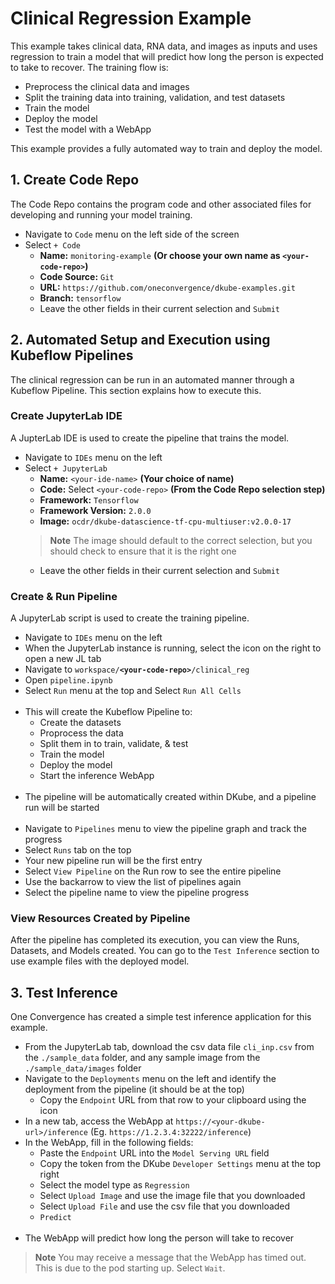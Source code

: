 # Clinical Regression Example
 
This example takes clinical data, RNA data, and images as inputs and uses regression to train a model that will predict how long the person is expected to take to recover.  The training flow is:

- Preprocess the clinical data and images
- Split the training data into training, validation, and test datasets
- Train the model
- Deploy the model
- Test the model with a WebApp

 This example provides a fully automated way to train and deploy the model.

## 1. Create Code Repo

The Code Repo contains the program code and other associated files for developing and running your model training.

- Navigate to `Code` menu on the left side of the screen
- Select `+ Code`
  - **Name:** `monitoring-example`  **(Or choose your own name as `<your-code-repo>`)**
  - **Code Source:** `Git`
  - **URL:** `https://github.com/oneconvergence/dkube-examples.git`
  - **Branch:** `tensorflow`
  - Leave the other fields in their current selection and `Submit`

## 2. Automated Setup and Execution using Kubeflow Pipelines

 The clinical regression can be run in an automated manner through a Kubeflow Pipeline. This section explains how to execute this.

### Create JupyterLab IDE

 A JupterLab IDE is used to create the pipeline that trains the model.

 - Navigate to `IDEs` menu on the left
 - Select `+ JupyterLab`
   - **Name:** `<your-ide-name>`  **(Your choice of name)**
   - **Code:** Select `<your-code-repo>`  **(From the Code Repo selection step)**
   - **Framework:** `Tensorflow`
   - **Framework Version:** `2.0.0`
   - **Image:** `ocdr/dkube-datascience-tf-cpu-multiuser:v2.0.0-17`
   > **Note** The image should default to the correct selection, but you should check to ensure that it is the right one
   - Leave the other fields in their current selection and `Submit`

### Create & Run Pipeline

 A JupyterLab script is used to create the training pipeline.

 - Navigate to `IDEs` menu on the left
 - When the JupyterLab instance is running, select the icon on the right to open a new JL tab
 - Navigate to <code>workspace/**\<your-code-repo\>**/clinical_reg</code>
 - Open `pipeline.ipynb`
 - Select `Run` menu at the top and Select `Run All Cells` <br><br>
 - This will create the Kubeflow Pipeline to:
   - Create the datasets
   - Proprocess the data
   - Split them in to train, validate, & test
   - Train the model
   - Deploy the model
   - Start the inference WebApp <br><br>
 - The pipeline will be automatically created within DKube, and a pipeline run will be started <br><br>
 - Navigate to `Pipelines` menu to view the pipeline graph and track the progress
 - Select `Runs` tab on the top
 - Your new pipeline run will be the first entry
 - Select `View Pipeline` on the Run row to see the entire pipeline
 - Use the backarrow to view the list of pipelines again
 - Select the pipeline name to view the pipeline progress

### View Resources Created by Pipeline

 After the pipeline has completed its execution, you can view the Runs, Datasets, and Models created.  You can go to the `Test Inference` section to use example files with the deployed model.

## 3. Test Inference

 One Convergence has created a simple test inference application for this example.

 - From the JupyterLab tab, download the csv data file `cli_inp.csv` from the `./sample_data` folder, and any sample image from the `./sample_data/images` folder
 - Navigate to the `Deployments` menu on the left and identify the deployment from the pipeline (it should be at the top)
   - Copy the `Endpoint` URL from that row to your clipboard using the icon
 - In a new tab, access the WebApp at `https://<your-dkube-url>/inference`  (Eg. `https://1.2.3.4:32222/inference`)
 - In the WebApp, fill in the following fields:
   - Paste the `Endpoint` URL into the `Model Serving URL` field
   - Copy the token from the DKube `Developer Settings` menu at the top right
   - Select the model type as `Regression`
   - Select `Upload Image` and use the image file that you downloaded
   - Select `Upload File` and use the csv file that you downloaded
   - `Predict` <br><br>
 - The WebApp will predict how long the person will take to recover
 > **Note** You may receive a message that the WebApp has timed out.  This is due to the pod starting up.  Select `Wait`.

<!---

This section will not be used, but is kept here in case it is needed later.

## 4. Manual Development with Example

Once the pipeline has created the resources, you an use DKube to perform the steps manually in order to understand the flow.

### Create a JupyterLab Notebook with Datasets Mounted

In order to perform the manual workflow, a new JupyterLab notebook needs to be created and launched with the datasets and mount points added.

- Navigate to `IDEs` menu on the left
- Select `+ JupyterLab`
- `Basic` tab
  - **Name:** `<your-ide-name>`  **(Your choice of name)**
  - **Code:** Select `<your-code-repo>`  **(From the Code Repo selection step)**
  - **Framework:** `Tensorflow`
  - **Framework Version:** `2.0.0`
  - **Image:** `ocdr/dkube-datascience-tf-cpu-multiuser:v2.0.0-17`
  > **Note** The image should default to the correct selection, but you should check to ensure that it is the right one <br><br>
- `Repos` tab
  - `Inputs` > `Datasets`
    - `clinical`
      - **Mount Path:** `/opt/dkube/input/clinical`
    - `images`
      - **Mount Path:** `/opt/dkube/input/images`
    - `rna`
      - **Mount Path:** `/opt/dkube/input/rna` <br><br>
- Leave the other fields in their current selection and `Submit`

### Experiment with Training using JupyterLab

The JupyterLab notebook allows you to see the steps in the workflow, and to experiment with different parameters.

- When the JupyterLab notebook instance is running, open a new tab by selecting the icon on the right of the row
- Navigate to <code>workspace/**\<your-code-repo\>**/clinical_reg</code>
- Open `workflow.ipynb`
  - `Run All Cells` <br><br>
- The notebook file goes through the experiment steps
  - Preprocess & visualize the data
  - Split the data into train, validation, & test datasets
  - Train on the data
  - Save the model
  - Compare the models

### Train Model with Batch Run

A batch training run will create a model that can be used to analyze the metrics.  The training assumes that the datasets have been preprocessed by the initial pipeline.

- Navigate to `Runs` menu on the left, select `+ Run` > `Training` and fill in the following fields:
- `Basic` tab
  - **Name:** `<your-run-name>`  **(Your choice of name)**
  - **Code:** Select `<your-code-repo>`  **(From the Code Repo selection step)**
  - **Framework:** `Tensorflow`
  - **Framework Version:** `2.0.0`
  - **Image:** `ocdr/dkube-datascience-tf-cpu-multiuser:v2.0.0-17`
  > **Note** The image should default to the correct selection, but you should check to ensure that it is the right one
  - **Startup Command:** `python workflow.py` <br><br>
- `Repos` tab
  - `Inputs` > `Datasets`
    - `clinical`
      - **Mount Path:** `/opt/dkube/input/clinical`
    - `images`
      - **Mount Path:** `/opt/dkube/input/images`
    - `rna`
      - **Mount Path:** `/opt/dkube/input/rna` <br><br>
  - `Outputs` > `Models`
    - `regression-model`
      - **Mount Path:** `/opt/dkube/output`
  > **Note** Ensure that you enter the Model information into the `Outputs` section and **not** the `Inputs` section
- Leave the other fields in their current selection and `Submit` <br><br>
- This will start a Training Run, which will create a Model when it is complete

### Compare the Model Metrics

Each training run will create a model.  The metrics from the model can be compared to determine the best model for deployment.  With the original pipeline run and the manual run, there will be models that can be compared.

- Navigate to the `Models` menu on the left
- Open `regression-model` with the `>` to the left
- Choose the most recent 2 versions
- Select `Compare` button at the top
  - View the metrics in a tabular form at the top of the screen
  - Scroll down to the graph and in the `Y-Axis` screen select `train_loss`
  - The graph will show the difference between the models in graphical form <br><br>
- Navigate back to the model list with the back arrow `<--` at the top
- Select the `regression-model` name (**not** the caret)
- Select the newest version
- Select the `lineage` tab at the top of the next screen
  - View the inputs and output that created this model
  - This can be used to improve the model if required

### Deploy the Model

Once the model with the best metrics has been identified, it can be deployed for live inference serving.

- Navigate to the top of the `Models` menu
- Select the `regression-model` name
- Select the `Deploy` icon on the far right of the newest version, and fill in the following fields:
  - **Name:** `<your-deploy-name>`   **(Choose a name)**
  - **Deployment:** `Test`
  - **Deploy Using:** `CPU`
  - Select `Transformer` checkbox
  - **Transformer Script:** `clinical_reg/transformer.py`
- Leave the other fields in their current selection and `Submit` <br><br>
- Navigate to the `Deployments` menu
- Your new model will be deployed on this screen
- You can test the deployment with the WebApp as described above

--->